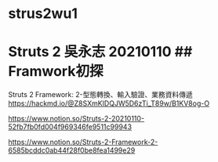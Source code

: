 # strus2wu1
# Struts 2 吳永志 20210110 ## Framwork初探
Struts 2 Framework: 2-型態轉換、輸入驗證、業務資料傳遞
https://hackmd.io/@Z8SXmKIDQJW5D6zTi_T89w/B1KV8og-O


https://www.notion.so/Struts-2-20210110-52fb7fb0fd004f969346fe9511c99943


https://www.notion.so/Struts-2-Framework-2-6585bcddc0ab44f28f0be8fea1499e29
